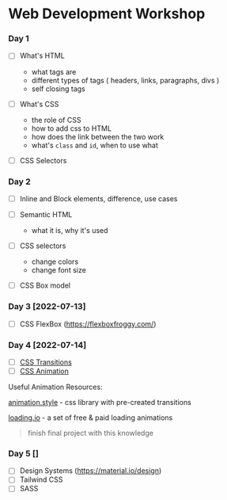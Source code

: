 # Web Development Workshop

### Day 1

- [ ] What's HTML
    - what tags are
    - different types of tags ( headers, links, paragraphs, divs )
    - self closing tags

- [ ] What's CSS
    - the role of CSS
    - how to add css to HTML
    - how does the link between the two work
    - what's `class` and `id`, when to use what
- [ ] CSS Selectors

### Day 2
- [ ] Inline and Block elements, difference, use cases
- [ ] Semantic HTML
    - what it is, why it's used

- [ ] CSS selectors
    - change colors
    - change font size
- [ ] CSS Box model

### Day 3 [2022-07-13]
- [ ] CSS FlexBox (https://flexboxfroggy.com/)

### Day 4 [2022-07-14]
- [ ] [CSS Transitions](https://thoughtbot.com/blog/transitions-and-transforms)
- [ ] [CSS Animation](https://thoughtbot.com/blog/css-animation-for-beginners)

Useful Animation Resources:

[animation.style](https://animate.style) - css library with pre-created transitions

[loading.io](https://loading.io) - a set of free & paid loading animations


> finish final project with this knowledge

### Day 5 []

- [ ] Design Systems (https://material.io/design)
- [ ] Tailwind CSS
- [ ] SASS